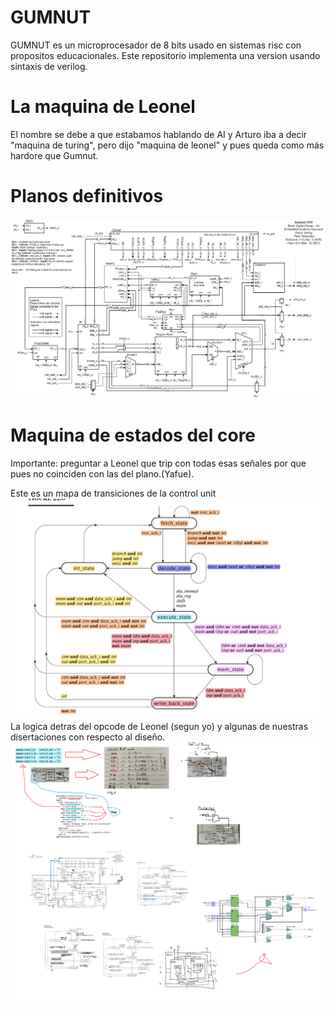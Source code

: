 # GUMNUT
GUMNUT es un microprocesador de 8 bits usado en sistemas risc con propositos educacionales. Este repositorio implementa una version usando sintaxis de verilog. 
# La maquina de Leonel
El nombre se debe a que estabamos hablando de AI y Arturo iba a decir "maquina de turing", pero dijo "maquina de leonel" y pues queda como más hardore que Gumnut.
# Planos definitivos
![es esto](./planosdefinitivos.png)

# Maquina de estados del core
Importante: preguntar a Leonel que trip con todas esas señales por que pues no coinciden con las del plano.(Yafue). <br />

Este es un mapa de transiciones de la control unit
![es esto](./fsm.png)
La logica detras del opcode de Leonel (segun yo) y algunas de nuestras disertaciones con respecto al diseño.
![es esto](./logica.png)

